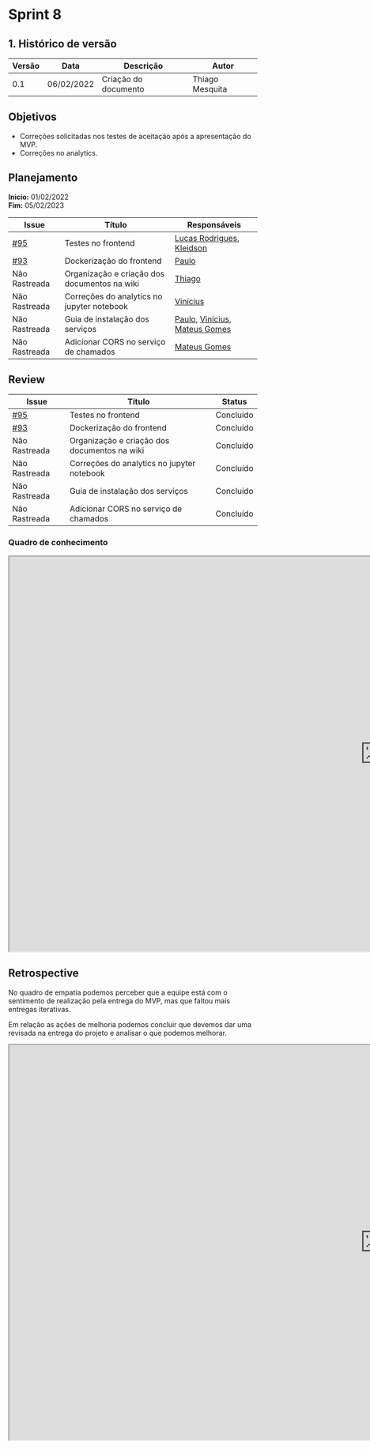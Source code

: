 # Sprint 8

## 1. Histórico de versão
| Versão | Data       | Descrição                                                                   | Autor           |
| ------ | ---------- | --------------------------------------------------------------------------- | --------------- |
| 0.1    | 06/02/2022 | Criação do documento                                  | Thiago Mesquita |

## Objetivos

- Correções solicitadas nos testes de aceitação após a apresentação do MVP.
- Correções no analytics.

## Planejamento

**Inicio:** 01/02/2022</br>
**Fim:** 05/02/2023


| Issue | Título | Responsáveis |
| ---- | ---- | ---- |
| [#95](https://github.com/fga-eps-mds/2022-2-Schedula-Doc/issues/95) | Testes no frontend | [Lucas Rodrigues](https://github.com/lucas229), [Kleidson](https://github.com/kleidson-alves) |
| [#93](https://github.com/fga-eps-mds/2022-2-Schedula-Doc/issues/93) | Dockerização do frontend | [Paulo](https://github.com/twistershark) |
| Não Rastreada | Organização e criação dos documentos na wiki | [Thiago](https://github.com/thiagompc) |
| Não Rastreada | Correções do analytics no jupyter notebook | [Vinícius](https://github.com/viniciussaturnino) |
| Não Rastreada | Guia de instalação dos serviços | [Paulo](https://github.com/twistershark), [Vinícius](https://github.com/viniciussaturnino), [Mateus Gomes](https://github.com/matgomes21)|
| Não Rastreada | Adicionar CORS no serviço de chamados | [Mateus Gomes](https://github.com/matgomes21) |


## Review

| Issue | Título | Status |
| ---- | ---- | ---- |
| [#95](https://github.com/fga-eps-mds/2022-2-Schedula-Doc/issues/95) | Testes no frontend | Concluído |
| [#93](https://github.com/fga-eps-mds/2022-2-Schedula-Doc/issues/93) | Dockerização do frontend | Concluído |
| Não Rastreada | Organização e criação dos documentos na wiki | Concluído |
| Não Rastreada | Correções do analytics no jupyter notebook | Concluído |
| Não Rastreada | Guia de instalação dos serviços | Concluído |
| Não Rastreada | Adicionar CORS no serviço de chamados | Concluído |

### Quadro de conhecimento
<iframe src="https://docs.google.com/spreadsheets/d/e/2PACX-1vR2umPG8xef6XP1_CvoP_-dVTQqMvUCY8r2N-RJNEc_w6Oh1jcodYV9GfVXd0-_dSKhi3zTsL0PDUg5/pubhtml?gid=1162306196&single=true" height=800" width="1500"></iframe>

## Retrospective

No quadro de empatia podemos perceber que a equipe está com o sentimento de realização pela entrega do MVP, mas que faltou mais entregas iterativas.

Em relação as ações de melhoria podemos concluir que devemos dar uma revisada na entrega do projeto e analisar o que podemos melhorar.

<iframe src="https://docs.google.com/spreadsheets/d/e/2PACX-1vTbxSVOqQlYf-5a3Z_XGLfOjnqxoDEXdbMylx9a6_zco62uRueMKDK-XwIYYAiUaPUrYSNgub5kxEI2/pubhtml?gid=575385424&single=true" height=800" width="1500"></iframe>
